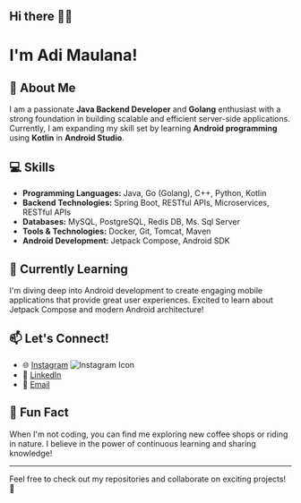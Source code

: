 ## Hi there 👋👋 
# I'm Adi Maulana!

## 🚀 About Me
I am a passionate **Java Backend Developer** and **Golang** enthusiast with a strong foundation in building scalable and efficient server-side applications. Currently, I am expanding my skill set by learning **Android programming** using **Kotlin** in **Android Studio**. 

## 💻 Skills
- **Programming Languages:** Java, Go (Golang), C++, Python, Kotlin
- **Backend Technologies:** Spring Boot, RESTful APIs, Microservices, RESTful APIs
- **Databases:** MySQL, PostgreSQL, Redis DB, Ms. Sql Server
- **Tools & Technologies:** Docker, Git, Tomcat, Maven
- **Android Development:** Jetpack Compose, Android SDK

## 🌱 Currently Learning
I'm diving deep into Android development to create engaging mobile applications that provide great user experiences. Excited to learn about Jetpack Compose and modern Android architecture!

## 📫 Let's Connect!
- 🌐 [Instagram](https://instagram.com/adi.m4ulana) ![Instagram Icon](https://upload.wikimedia.org/wikipedia/commons/a/a5/Instagram_icon.png)
- 💼 [LinkedIn](https://www.linkedin.com/in/adi-maulana-amin)
- 📧 [Email](mailto:adimaulana28y@gmail.com)

 ## 🎉 Fun Fact
When I'm not coding, you can find me exploring new coffee shops or riding in nature. I believe in the power of continuous learning and sharing knowledge!

---

Feel free to check out my repositories and collaborate on exciting projects! 🚀
